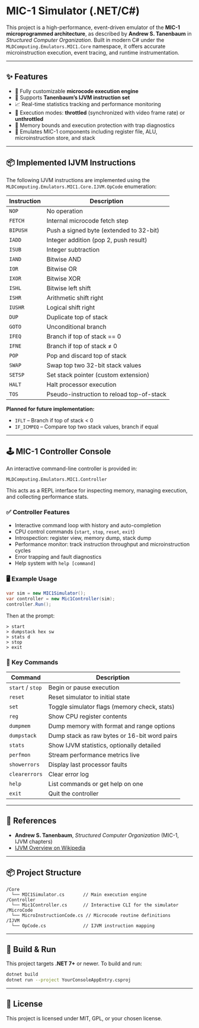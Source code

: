 # MIC-1 Simulator (.NET/C#)

This project is a high-performance, event-driven emulator of the **MIC-1 microprogrammed architecture**, as described by **Andrew S. Tanenbaum** in *Structured Computer Organization*. Built in modern C# under the `MLDComputing.Emulators.MIC1.Core` namespace, it offers accurate microinstruction execution, event tracing, and runtime instrumentation.

---

## ✨ Features

- 🧩 Fully customizable **microcode execution engine**
- 🎯 Supports **Tanenbaum’s IJVM instruction set**
- 📈 Real-time statistics tracking and performance monitoring
- 🔁 Execution modes: **throttled** (synchronized with video frame rate) or **unthrottled**
- 🧪 Memory bounds and execution protection with trap diagnostics
- 🧠 Emulates MIC-1 components including register file, ALU, microinstruction store, and stack

---

## 📦 Implemented IJVM Instructions

The following IJVM instructions are implemented using the `MLDComputing.Emulators.MIC1.Core.IJVM.OpCode` enumeration:

| Instruction | Description                                |
|-------------|--------------------------------------------|
| `NOP`       | No operation                               |
| `FETCH`     | Internal microcode fetch step              |
| `BIPUSH`    | Push a signed byte (extended to 32-bit)    |
| `IADD`      | Integer addition (pop 2, push result)      |
| `ISUB`      | Integer subtraction                        |
| `IAND`      | Bitwise AND                                |
| `IOR`       | Bitwise OR                                 |
| `IXOR`      | Bitwise XOR                                |
| `ISHL`      | Bitwise left shift                         |
| `ISHR`      | Arithmetic shift right                     |
| `IUSHR`     | Logical shift right                        |
| `DUP`       | Duplicate top of stack                     |
| `GOTO`      | Unconditional branch                       |
| `IFEQ`      | Branch if top of stack == 0                |
| `IFNE`      | Branch if top of stack ≠ 0                 |
| `POP`       | Pop and discard top of stack               |
| `SWAP`      | Swap top two 32-bit stack values           |
| `SETSP`     | Set stack pointer (custom extension)       |
| `HALT`      | Halt processor execution                   |
| `TOS`       | Pseudo-instruction to reload top-of-stack  |

**Planned for future implementation:**

- `IFLT` – Branch if top of stack < 0  
- `IF_ICMPEQ` – Compare top two stack values, branch if equal

---

## 🕹 MIC-1 Controller Console

An interactive command-line controller is provided in:

```
MLDComputing.Emulators.MIC1.Controller
```

This acts as a REPL interface for inspecting memory, managing execution, and collecting performance stats.

### ✅ Controller Features

- Interactive command loop with history and auto-completion
- CPU control commands (`start`, `stop`, `reset`, `exit`)
- Introspection: register view, memory dump, stack dump
- Performance monitor: track instruction throughput and microinstruction cycles
- Error trapping and fault diagnostics
- Help system with `help [command]`

### 🖥️ Example Usage

```csharp
var sim = new MIC1Simulator();
var controller = new Mic1Controller(sim);
controller.Run();
```

Then at the prompt:

```
> start
> dumpstack hex sw
> stats d
> stop
> exit
```

### 🧰 Key Commands

| Command        | Description                                  |
|----------------|----------------------------------------------|
| `start` / `stop` | Begin or pause execution                  |
| `reset`        | Reset simulator to initial state             |
| `set`          | Toggle simulator flags (memory check, stats) |
| `reg`          | Show CPU register contents                   |
| `dumpmem`      | Dump memory with format and range options    |
| `dumpstack`    | Dump stack as raw bytes or 16-bit word pairs |
| `stats`        | Show IJVM statistics, optionally detailed    |
| `perfmon`      | Stream performance metrics live              |
| `showerrors`   | Display last processor faults                |
| `clearerrors`  | Clear error log                              |
| `help`         | List commands or get help on one             |
| `exit`         | Quit the controller                          |

---

## 📘 References

- **Andrew S. Tanenbaum**, *Structured Computer Organization* (MIC-1, IJVM chapters)
- [IJVM Overview on Wikipedia](https://en.wikipedia.org/wiki/IJVM)

---

## 📦 Project Structure

```
/Core
  └── MIC1Simulator.cs       // Main execution engine
/Controller
  └── Mic1Controller.cs      // Interactive CLI for the simulator
/MicroCode
  └── MicroInstructionCode.cs // Microcode routine definitions
/IJVM
  └── OpCode.cs              // IJVM instruction mapping
```

---

## 🔧 Build & Run

This project targets **.NET 7+** or newer. To build and run:

```bash
dotnet build
dotnet run --project YourConsoleAppEntry.csproj
```

---

## 🧪 License

This project is licensed under MIT, GPL, or your chosen license.
